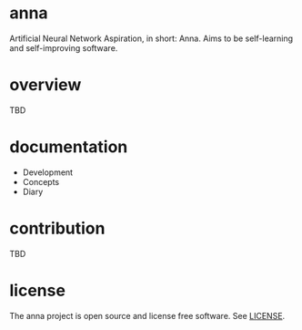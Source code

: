 # anna
Artificial Neural Network Aspiration, in short: Anna. Aims to be self-learning
and self-improving software.

# overview
TBD

# documentation
- Development
- Concepts
- Diary

# contribution
TBD

# license
The anna project is open source and license free software. See
[LICENSE](LICENSE).
